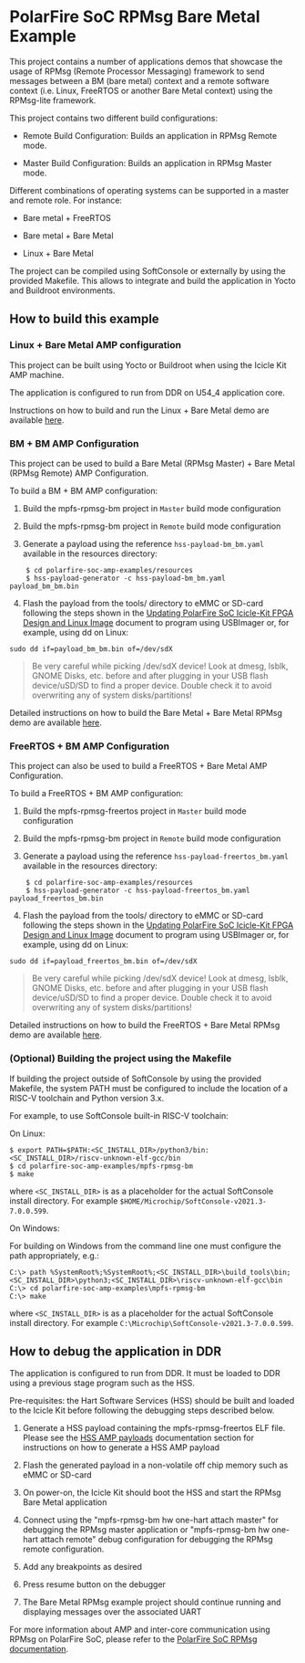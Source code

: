 # PolarFire SoC RPMsg Bare Metal Example

This project contains a number of applications demos that showcase the usage of RPMsg (Remote Processor Messaging) framework to send messages between a BM (bare metal) context and a remote software context (i.e. Linux, FreeRTOS or another Bare Metal context) using the RPMsg-lite framework.

This project contains two different build configurations:

- Remote Build Configuration: Builds an application in RPMsg Remote mode.

- Master Build Configuration: Builds an application in RPMsg Master mode.

Different combinations of operating systems can be supported in a master and remote role. For instance:

- Bare metal + FreeRTOS

- Bare metal + Bare Metal

- Linux + Bare Metal

The project can be compiled using SoftConsole or externally by using the provided Makefile.
This allows to integrate and build the application in Yocto and Buildroot environments.

## How to build this example

### Linux + Bare Metal AMP configuration

This project can be built using Yocto or Buildroot when using the Icicle Kit AMP machine.

The application is configured to run from DDR on U54_4 application core.

Instructions on how to build and run the Linux + Bare Metal demo are available [here](https://github.com/polarfire-soc/polarfire-soc-documentation/tree/master/asymmetric-multiprocessing/amp.md).

### BM + BM AMP Configuration

This project can be used to build a Bare Metal (RPMsg Master) + Bare Metal (RPMsg Remote) AMP Configuration.

To build a BM + BM AMP configuration:

1. Build the mpfs-rpmsg-bm project in `Master` build mode configuration

2. Build the mpfs-rpmsg-bm project in `Remote` build mode configuration

3. Generate a payload using the reference `hss-payload-bm_bm.yaml` available in the resources directory:

```
    $ cd polarfire-soc-amp-examples/resources
    $ hss-payload-generator -c hss-payload-bm_bm.yaml payload_bm_bm.bin
```

4. Flash the payload from the tools/ directory to eMMC or SD-card following the steps shown in the [Updating PolarFire SoC Icicle-Kit FPGA Design and Linux Image](https://github.com/polarfire-soc/polarfire-soc-documentation/blob/master/boards/mpfs-icicle-kit-es/updating-icicle-kit/updating-icicle-kit-design-and-linux.md) document to program using USBImager or, for example, using dd on Linux:

```
sudo dd if=payload_bm_bm.bin of=/dev/sdX
```
> Be very careful while picking /dev/sdX device! Look at dmesg, lsblk, GNOME Disks, etc. before and after plugging in your USB flash device/uSD/SD to find a proper device. Double check it to avoid overwriting any of system disks/partitions!


Detailed instructions on how to build the Bare Metal + Bare Metal RPMsg demo are available [here](https://github.com/polarfire-soc/polarfire-soc-documentation/blob/master/asymmetric-multiprocessing/rpmsg.md#rpmsg-rtos-intro).

### FreeRTOS + BM AMP Configuration

This project can also be used to build a FreeRTOS + Bare Metal AMP Configuration.

To build a FreeRTOS + BM AMP configuration:

1. Build the mpfs-rpmsg-freertos project in `Master` build mode configuration

2. Build the mpfs-rpmsg-bm project in `Remote` build mode configuration

3. Generate a payload using the reference `hss-payload-freertos_bm.yaml` available in the resources directory:

```
    $ cd polarfire-soc-amp-examples/resources
    $ hss-payload-generator -c hss-payload-freertos_bm.yaml payload_freertos_bm.bin
```

4. Flash the payload from the tools/ directory to eMMC or SD-card following the steps shown in the [Updating PolarFire SoC Icicle-Kit FPGA Design and Linux Image](https://github.com/polarfire-soc/polarfire-soc-documentation/blob/master/boards/mpfs-icicle-kit-es/updating-icicle-kit/updating-icicle-kit-design-and-linux.md) document to program using USBImager or, for example, using dd on Linux:

```
sudo dd if=payload_freertos_bm.bin of=/dev/sdX
```
> Be very careful while picking /dev/sdX device! Look at dmesg, lsblk, GNOME Disks, etc. before and after plugging in your USB flash device/uSD/SD to find a proper device. Double check it to avoid overwriting any of system disks/partitions!

Detailed instructions on how to build the FreeRTOS + Bare Metal RPMsg demo are available [here](https://github.com/polarfire-soc/polarfire-soc-documentation/blob/master/asymmetric-multiprocessing/rpmsg.md#rpmsg-rtos-intro).

### (Optional) Building the project using the Makefile<a name="makefile-build"></a>

If building the project outside of SoftConsole by using the provided Makefile, the system PATH must be configured to include the location of a RISC-V toolchain and Python version 3.x.

For example, to use SoftConsole built-in RISC-V toolchain:

On Linux:
```
$ export PATH=$PATH:<SC_INSTALL_DIR>/python3/bin:<SC_INSTALL_DIR>/riscv-unknown-elf-gcc/bin
$ cd polarfire-soc-amp-examples/mpfs-rpmsg-bm
$ make
```

where `<SC_INSTALL_DIR>` is as a placeholder for the actual SoftConsole install directory. For example `$HOME/Microchip/SoftConsole-v2021.3-7.0.0.599`.

On Windows:

For building on Windows from the command line one must configure the path appropriately, e.g.:
```
C:\> path %SystemRoot%;%SystemRoot%;<SC_INSTALL_DIR>\build_tools\bin;<SC_INSTALL_DIR>\python3;<SC_INSTALL_DIR>\riscv-unknown-elf-gcc\bin
C:\> cd polarfire-soc-amp-examples\mpfs-rpmsg-bm
C:\> make
```

where `<SC_INSTALL_DIR>` is as a placeholder for the actual SoftConsole install directory. For example `C:\Microchip\SoftConsole-v2021.3-7.0.0.599`.
## How to debug the application in DDR

The application is configured to run from DDR. It must be loaded to DDR using a previous stage program such as the HSS.

Pre-requisites: the Hart Software Services (HSS) should be built and loaded to the Icicle Kit before following the debugging steps described below.

1. Generate a HSS payload containing the mpfs-rpmsg-freertos ELF file. Please see the [HSS AMP payloads](https://github.com/polarfire-soc/polarfire-soc-documentation/blob/master/asymmetric-multiprocessing/rpmsg.md#amp-payloads) documentation section for instructions on how to generate a HSS AMP payload

2. Flash the generated payload in a non-volatile off chip memory such as eMMC or SD-card

3. On power-on, the Icicle Kit should boot the HSS and start the RPMsg Bare Metal application

4. Connect using the "mpfs-rpmsg-bm hw one-hart attach master" for debugging the RPMsg master application or "mpfs-rpmsg-bm hw one-hart attach remote" debug configuration for debugging the RPMsg remote configuration.

5. Add any breakpoints as desired

6. Press resume button on the debugger

8. The Bare Metal RPMsg example project should continue running and displaying messages over the associated UART

For more information about AMP and inter-core communication using RPMsg on PolarFire SoC, please refer to the [PolarFire SoC RPMsg documentation](https://github.com/polarfire-soc/polarfire-soc-documentation/blob/master/asymmetric-multiprocessing/rpmsg.md).

